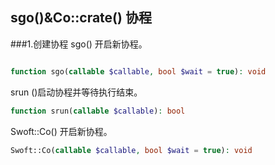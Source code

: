 ##  sgo()&Co::crate()  协程 

###1.创建协程 sgo() 开启新协程。

```php

function sgo(callable $callable, bool $wait = true): void
```

srun ()启动协程并等待执行结束。
```php
function srun(callable $callable): bool
```

Swoft::Co() 开启新协程。

```php
Swoft::Co(callable $callable, bool $wait = true): void
```